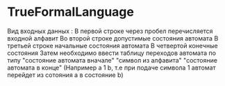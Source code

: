 # TrueFormalLanguage
Вид входных данных : В первой строке через пробел перечисляется входной алфавит Во второй строке допустимые состояния автомата В третьей строке начальные состояния автомата В четвертой конечные состояния Затем необходимо ввести таблицу переходов автомата по типу "состояние автомата вначале" "символ из алфавита" "состояние автомата в конце" (Например a 1 b, т.е при подаче символа 1 автомат перейдет из сотояния a в состояние b)
